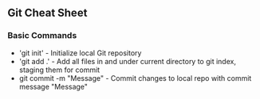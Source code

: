 ## Git Cheat Sheet

### Basic Commands
* 'git init' - Initialize local Git repository
* 'git add .' - Add all files in and under current directory to git index, staging them for commit
* git commit -m "Message" - Commit changes to local repo with commit message "Message"
